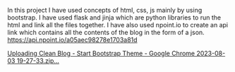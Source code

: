 In this project I have used concepts of html, css, js mainly by using bootstrap. 
I have used flask and jinja which are python libraries to run the html and link all the files together.
I have also used npoint.io to create an api link which contains all the contents of the blog in the form of a json.
https://api.npoint.io/a05aec98278e1703a81d


[Uploading Clean Blog - Start Bootstrap Theme - Google Chrome 2023-08-03 19-27-33.zip…]()
